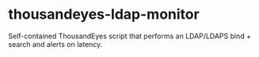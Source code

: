 # thousandeyes-ldap-monitor
Self-contained ThousandEyes script that performs an LDAP/LDAPS bind + search and alerts on latency.
